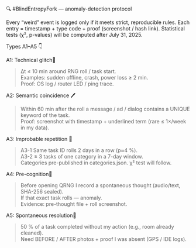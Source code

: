 🔍 #BlindEntropyFork — anomaly-detection protocol

Every “weird” event is logged only if it meets strict, reproducible rules.
Each entry = timestamp + type code + proof (screenshot / hash link).
Statistical tests (χ², p-values) will be computed after July 31, 2025.

Types A1–A5 👇

A1: Technical glitch🤖
>Δt ≤ 10 min around RNG roll / task start.  
Examples: sudden offline, crash, power loss ≥ 2 min.  
Proof: OS log / router LED / ping trace.

A2: Semantic coincidence 🖊️
>Within 60 min after the roll a message / ad / 
dialog contains a UNIQUE keyword of the task.  
Proof: screenshot with timestamp + underlined term (rare ≤ 1×/week in my data).

A3: Improbable repetition 🔁
>A3-1  Same task ID rolls 2 days in a row (p≈4 %).  
A3-2  ≥ 3 tasks of one category in a 7-day window.  
Categories pre-published in categories.json.  χ² test will follow.

A4: Pre-cognition💭
>Before opening QRNG I record a spontaneous thought (audio/text, SHA-256 sealed).  
If that exact task rolls — anomaly.  
Evidence: pre-thought file + roll screenshot.

A5: Spontaneous resolution🎲
>50 % of a task completed without my action (e.g., room already cleaned).  
Need BEFORE / AFTER photos + proof I was absent (GPS / IDE logs).
